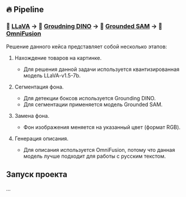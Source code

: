 ## 🔥 Pipeline

### 🌋 [LLaVA](https://huggingface.co/llava-hf/llava-1.5-7b-hf) -> 🦕 [Groudning DINO](https://github.com/IDEA-Research/Grounded-Segment-Anything) -> 🐻 [Grounded SAM](https://github.com/IDEA-Research/Grounded-Segment-Anything) -> 💸 [OmniFusion](https://huggingface.co/AIRI-Institute/OmniFusion)

Решение данного кейса представляет собой несколько этапов:
1. Нахождение товаров на картинке.
    - Для решения данной задачи используется квантизированная модель LLaVA-v1.5-7b.

2. Сегментация фона.
    - Для детекции боксов используется Grounding DINO.
    - Для сегментации применяется модель Grounded SAM.

3. Замена фона.
    - Фон изображения меняется на указанный цвет (формат RGB).

4. Генерация описания.
    - Для описания используется OmniFusion, потому что данная модель лучше подходит для работы с русским текстом.

## Запуск проекта
...

